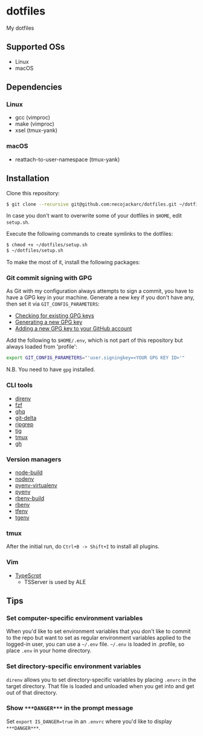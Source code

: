 # dotfiles

My dotfiles

## Supported OSs

* Linux
* macOS

## Dependencies

### Linux

* gcc (vimproc)
* make (vimproc)
* xsel (tmux-yank)

### macOS

* reattach-to-user-namespace (tmux-yank)

## Installation
Clone this repository:

```sh
$ git clone --recursive git@github.com:necojackarc/dotfiles.git ~/dotfiles
```

In case you don't want to overwrite some of your dotfiles in `$HOME`, edit `setup.sh`.

Execute the following commands to create symlinks to the dotfiles:

```sh
$ chmod +x ~/dotfiles/setup.sh
$ ~/dotfiles/setup.sh
```

To make the most of it, install the following packages:

### Git commit signing with GPG

As Git with my configuration always attempts to sign a commit, you have to have a GPG key in your machine.
Generate a new key if you don't have any, then set it via `GIT_CONFIG_PARAMETERS`:

- [Checking for existing GPG keys](https://docs.github.com/en/authentication/managing-commit-signature-verification/checking-for-existing-gpg-keys)
- [Generating a new GPG key](https://docs.github.com/en/authentication/managing-commit-signature-verification/generating-a-new-gpg-key) 
- [Adding a new GPG key to your GitHub account](https://docs.github.com/en/authentication/managing-commit-signature-verification/adding-a-new-gpg-key-to-your-github-account)


Add the following to `$HOME/.env`, which is not part of this repository but always loaded from 'profile':

```bash
export GIT_CONFIG_PARAMETERS="'user.signingkey=<YOUR GPG KEY ID>'"
```

N.B. You need to have `gpg` installed.

### CLI tools

* [direnv](https://github.com/direnv/direnv)
* [fzf](https://github.com/junegunn/fzf)
* [ghq](https://github.com/motemen/ghq)
* [git-delta](https://github.com/dandavison/delta)
* [ripgrep](https://github.com/BurntSushi/ripgrep)
* [tig](https://github.com/jonas/tig)
* [tmux](https://github.com/tmux/tmux)
* [gh](https://github.com/cli/cli)

### Version managers

* [node-build](https://github.com/nodenv/node-build)
* [nodenv](https://github.com/nodenv/nodenv)
* [pyenv-virtualenv](https://github.com/pyenv/pyenv-virtualenv)
* [pyenv](https://github.com/pyenv/pyenv)
* [rbenv-build](https://github.com/rbenv/ruby-build)
* [rbenv](https://github.com/rbenv/rbenv)
* [tfenv](https://github.com/tfutils/tfenv)
* [tgenv](https://github.com/cunymatthieu/tgenv)

### tmux
After the initial run, do `Ctrl+B -> Shift+I` to install all plugins.

### Vim

* [TypeScrpt](https://github.com/Microsoft/TypeScript)
  * TSServer is used by ALE

## Tips

### Set computer-specific environment variables

When you'd like to set environment variables that you don't like to commit to the repo but want to set as regular environment variables applied to the logged-in user, you can use a `~/.env` file.
`~/.env` is loaded in .profile, so place `.env` in your home directory.

### Set directory-specific environment variables

`direnv` allows you to set directory-specific variables by placing `.envrc` in the target directory. That file is loaded and unloaded when you get into and get out of that directory.

### Show `***DANGER***` in the prompt message

Set `export IS_DANGER=true` in an `.envrc` where you'd like to display `***DANGER***`.
